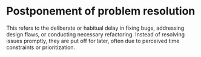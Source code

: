 # Postponement of problem resolution

This refers to the deliberate or habitual delay in fixing bugs, addressing design flaws, or conducting necessary refactoring. Instead of resolving issues promptly, they are put off for later, often due to perceived time constraints or prioritization.